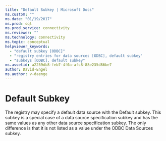 ```yaml
---
title: "Default Subkey | Microsoft Docs"
ms.custom: ""
ms.date: "01/19/2017"
ms.prod: sql
ms.prod_service: connectivity
ms.reviewer: ""
ms.technology: connectivity
ms.topic: conceptual
helpviewer_keywords: 
  - "default subkey [ODBC]"
  - "registry entries for data sources [ODBC], default subkey"
  - "subkeys [ODBC], default subkey"
ms.assetid: a2259db8-feb7-4f0a-afc8-88e235d86be7
author: David-Engel
ms.author: v-daenge
---
```

# Default Subkey
The registry may specify a default data source with the Default subkey. This subkey is a special case of a data source specification subkey and has the same values as any other data source specification subkey. The only difference is that it is not listed as a value under the ODBC Data Sources subkey.
